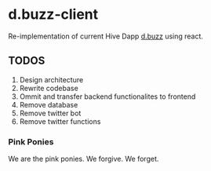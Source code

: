 # d.buzz-client
Re-implementation of current Hive Dapp [d.buzz](https://d.buzz) using react.

## TODOS

1. Design architecture
2. Rewrite codebase 
3. Ommit and transfer backend functionalites to frontend
4. Remove database
5. Remove twitter bot
6. Remove twitter functions

### Pink Ponies

We are the pink ponies. We forgive. We forget.
